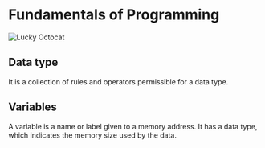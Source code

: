 # Fundamentals of Programming
![Lucky Octocat](https://octodex.github.com/images/yaktocat.png)
## Data type
It is a collection of rules and operators permissible for a data type.
## Variables
A variable is a name or label given to a memory address. It has a data type, which indicates the memory size used by the data.

